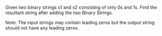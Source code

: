 Given two binary strings s1 and s2 consisting of only 0s and 1s. Find the resultant string after adding the two Binary Strings.

Note: The input strings may contain leading zeros but the output string should not have any leading zeros.
